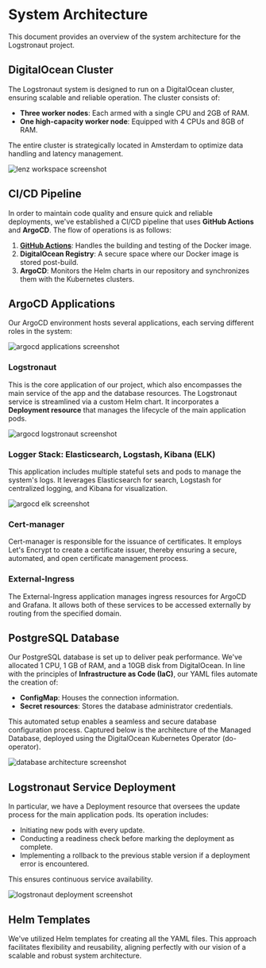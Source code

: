 # System Architecture

This document provides an overview of the system architecture for the Logstronaut project.

## DigitalOcean Cluster

The Logstronaut system is designed to run on a DigitalOcean cluster, ensuring scalable and reliable operation. The cluster consists of:

- **Three worker nodes**: Each armed with a single CPU and 2GB of RAM.
- **One high-capacity worker node**: Equipped with 4 CPUs and 8GB of RAM.

The entire cluster is strategically located in Amsterdam to optimize data handling and latency management.

![lenz workspace screenshot](./src/lenz_workspace.png?raw=true "Workspace Screenshot")

## CI/CD Pipeline

In order to maintain code quality and ensure quick and reliable deployments, we've established a CI/CD pipeline that uses **GitHub Actions** and **ArgoCD**. The flow of operations is as follows:

1. **[GitHub Actions](../.github/workflows/docker-image.yml)**: Handles the building and testing of the Docker image.
2. **DigitalOcean Registry**: A secure space where our Docker image is stored post-build.
3. **ArgoCD**: Monitors the Helm charts in our repository and synchronizes them with the Kubernetes clusters.

## ArgoCD Applications

Our ArgoCD environment hosts several applications, each serving different roles in the system:

![argocd applications screenshot](./src/argocd_applications.png?raw=true "argocd Screenshot")

### Logstronaut

This is the core application of our project, which also encompasses the main service of the app and the database resources. The Logstronaut service is streamlined via a custom Helm chart. It incorporates a **Deployment resource** that manages the lifecycle of the main application pods.

![argocd logstronaut screenshot](./src/argocd_logstronaut.png?raw=true "argocd logstronaut Screenshot")

### Logger Stack: Elasticsearch, Logstash, Kibana (ELK)

This application includes multiple stateful sets and pods to manage the system's logs. It leverages Elasticsearch for search, Logstash for centralized logging, and Kibana for visualization.

![argocd elk screenshot](./src/argocd_elk.png?raw=true "argocd elk Screenshot")

### Cert-manager

Cert-manager is responsible for the issuance of certificates. It employs Let's Encrypt to create a certificate issuer, thereby ensuring a secure, automated, and open certificate management process.

### External-Ingress

The External-Ingress application manages ingress resources for ArgoCD and Grafana. It allows both of these services to be accessed externally by routing from the specified domain.

## PostgreSQL Database

Our PostgreSQL database is set up to deliver peak performance. We've allocated 1 CPU, 1 GB of RAM, and a 10GB disk from DigitalOcean. In line with the principles of **Infrastructure as Code (IaC)**, our YAML files automate the creation of:

- **ConfigMap**: Houses the connection information.
- **Secret resources**: Stores the database administrator credentials.

This automated setup enables a seamless and secure database configuration process.
Captured below is the architecture of the Managed Database, deployed using the DigitalOcean Kubernetes Operator (do-operator).

![database architecture screenshot](./src/managed_database_architecture.jpeg?raw=true "database architecture Screenshot")

## Logstronaut Service Deployment

In particular, we have a Deployment resource that oversees the update process for the main application pods. Its operation includes:

- Initiating new pods with every update.
- Conducting a readiness check before marking the deployment as complete.
- Implementing a rollback to the previous stable version if a deployment error is encountered.

This ensures continuous service availability.

![logstronaut deployment screenshot](./src/logstronaut_deployment.png?raw=true "logstronaut deployment Screenshot")

## Helm Templates

We've utilized Helm templates for creating all the YAML files. This approach facilitates flexibility and reusability, aligning perfectly with our vision of a scalable and robust system architecture.
